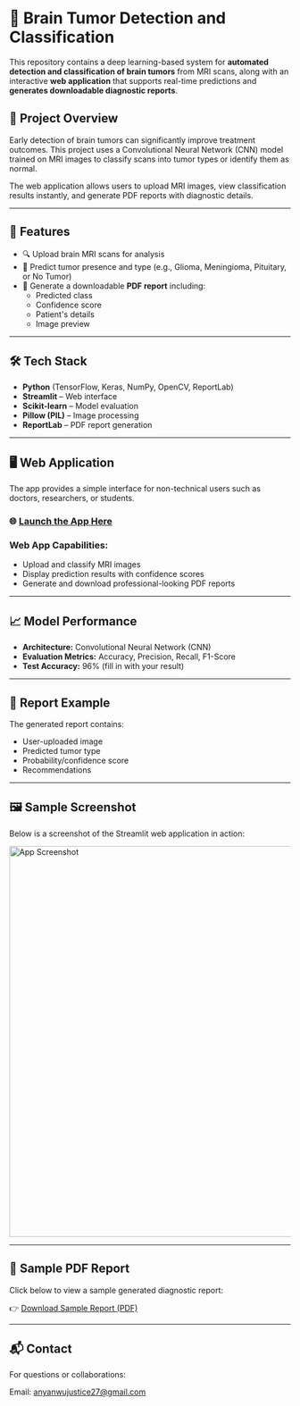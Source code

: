 # 🧠 Brain Tumor Detection and Classification

This repository contains a deep learning-based system for **automated detection and classification of brain tumors** from MRI scans, along with an interactive **web application** that supports real-time predictions and **generates downloadable diagnostic reports**.

## 🚀 Project Overview

Early detection of brain tumors can significantly improve treatment outcomes. This project uses a Convolutional Neural Network (CNN) model trained on MRI images to classify scans into tumor types or identify them as normal.

The web application allows users to upload MRI images, view classification results instantly, and generate PDF reports with diagnostic details.

---

## 🎯 Features

- 🔍 Upload brain MRI scans for analysis
- 🧠 Predict tumor presence and type (e.g., Glioma, Meningioma, Pituitary, or No Tumor)
- 📝 Generate a downloadable **PDF report** including:
  - Predicted class
  - Confidence score
  - Patient's details
  - Image preview

---

## 🛠️ Tech Stack

- **Python** (TensorFlow, Keras, NumPy, OpenCV, ReportLab)
- **Streamlit** – Web interface
- **Scikit-learn** – Model evaluation
- **Pillow (PIL)** – Image processing
- **ReportLab** – PDF report generation

---

## 🖥️ Web Application

The app provides a simple interface for non-technical users such as doctors, researchers, or students.

### 🌐 [Launch the App Here](https://brain-tumor-detection-hu5d9kj4qnwfkbl7lbvger.streamlit.app/)  

### Web App Capabilities:
- Upload and classify MRI images
- Display prediction results with confidence scores
- Generate and download professional-looking PDF reports


---

## 📈 Model Performance

- **Architecture:** Convolutional Neural Network (CNN)
- **Evaluation Metrics:** Accuracy, Precision, Recall, F1-Score
- **Test Accuracy:** 96% (fill in with your result)

---

## 📑 Report Example

The generated report contains:
- User-uploaded image
- Predicted tumor type
- Probability/confidence score
- Recommendations

---

## 🖼️ Sample Screenshot

Below is a screenshot of the Streamlit web application in action:

<img src="app_screenshot.png" alt="App Screenshot" width="700"/>

---

## 📄 Sample PDF Report

Click below to view a sample generated diagnostic report:

👉 [Download Sample Report (PDF)](John_Doe_MRI_report.pdf)

---

## 📬 Contact
For questions or collaborations:

Email: anyanwujustice27@gmail.com





